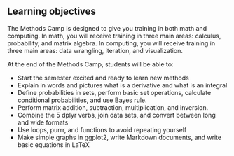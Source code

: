 ## Learning objectives

The Methods Camp is designed to give you training in both math and computing.  In math, you will receive training in three main areas: calculus, probability, and matrix algebra.  In computing, you will receive training in three main areas: data wrangling, iteration, and visualization.

At the end of the Methods Camp, students will be able to:

- Start the semester excited and ready to learn new methods
- Explain in words and pictures what is a derivative and what is an integral
- Define probabilities in sets, perform basic set operations, calculate conditional probabilities, and use Bayes rule.
- Perform matrix addition, subtraction, multiplication, and inversion.
- Combine the 5 dplyr verbs, join data sets, and convert between long and wide formats
- Use loops, purrr, and functions to avoid repeating yourself
- Make simple graphs in ggplot2, write Markdown documents, and write basic equations in LaTeX
